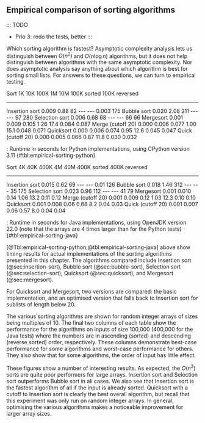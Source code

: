 
## Empirical comparison of sorting algorithms

::: TODO
- Prio 3: redo the tests, better
:::

Which sorting algorithm is fastest? Asymptotic complexity analysis lets
us distinguish between $O(n^2)$ and $O(n \log n)$ algorithms,
but it does not help distinguish between algorithms with the same
asymptotic complexity. Nor does asymptotic analysis say anything about
which algorithm is best for sorting small lists. For answers to these
questions, we can turn to empirical testing.


Sort                    1K      10K     100K       1M      10M   100K sorted   100K reversed
------------------  -------  -------  -------   ------  ------- ------------- ---------------
Insertion sort       0.009     0.88       82      ---      ---         0.003             175
Bubble sort          0.020     2.08      211      ---      ---            97             280
Selection sort       0.006     0.68       68      ---      ---            66              66
Mergesort            0.001    0.009    0.105     1.26     17.4         0.084           0.087
Merge (cutoff 20)    0.000    0.006    0.077     1.00     15.1         0.048           0.071
Quicksort            0.000    0.006    0.074     0.95     12.6         0.045           0.047
Quick (cutoff 20)    0.000    0.005    0.066     0.87     11.8         0.030           0.032

: Runtime in seconds for Python implementations, using CPython version 3.11 {#tbl:empirical-sorting-python}


Sort                     4K       40K      400K        4M       40M    400K sorted    400K reversed
-------------------  -------   -------   -------   -------   -------  -------------  ----------------
Insertion sort        0.015      0.62        69       ---       ---           0.01              126
Bubble sort           0.018      1.46       312       ---       ---             35              175
Selection sort        0.023      0.96       112       ---       ---             41               79
Mergesort             0.001     0.010      0.14      1.06      13.2           0.11             0.12
Merge (cutoff 20)     0.001     0.009      0.12      1.03      12.3           0.10             0.10
Quicksort             0.001     0.008      0.06      0.66       8.2           0.04             0.03
Quick (cutoff 20)     0.001     0.007      0.06      0.57       8.0           0.04             0.04

: Runtime in seconds for Java implementations, using OpenJDK version 22.0
  (note that the arrays are 4 times larger than for the Python tests) {#tbl:empirical-sorting-java}

[@Tbl:empirical-sorting-python;@tbl:empirical-sorting-java] above show timing
results for actual implementations of the sorting algorithms presented
in this chapter. The algorithms compared include
Insertion sort (@sec:insertion-sort),
Bubble sort (@sec:bubble-sort),
Selection sort (@sec:selection-sort),
Quicksort (@sec:quicksort), and
Mergesort (@sec:mergesort).

For Quicksort and Mergesort, two versions are compared: the basic implementation,
and an optimised version that falls back to Insertion sort for sublists of
length below 20.

The various sorting algorithms are shown for random integer arrays of sizes being multiples of 10.
The final two columns of each
table show the performance for the algorithms on inputs of size 100,000
(400,000 for the Java tests)
where the numbers are in ascending (sorted) and descending (reverse
sorted) order, respectively. These columns demonstrate best-case
performance for some algorithms and worst-case performance for others.
They also show that for some algorithms, the order of input has little
effect.

These figures show a number of interesting results. As expected, the
$O(n^2)$ sorts are quite poor performers for large arrays.
Insertion sort and Selection sort outperforms Bubble sort in all cases.
We also see that Insertion sort is the fastest algorithm of all if the input is already sorted.
Quicksort with a cutoff to Insertion sort is clearly the best overall algorithm,
but recall that this experiment was only run on random integer arrays.
In general, optimising the various algorithms makes a noticeable improvement for larger array sizes.
